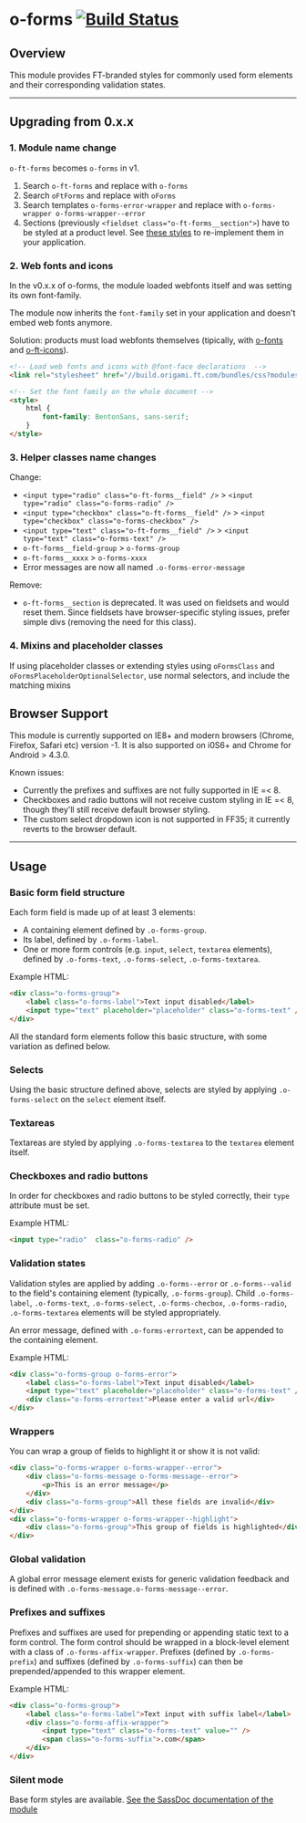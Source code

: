 # o-forms [![Build Status](https://travis-ci.org/Financial-Times/o-forms.png?branch=master)](https://travis-ci.org/Financial-Times/o-forms)

## Overview

This module provides FT-branded styles for commonly used form elements and their corresponding validation states.

----

## Upgrading from 0.x.x

### 1. Module name change

`o-ft-forms` becomes `o-forms` in v1.

1. Search `o-ft-forms` and replace with `o-forms`
2. Search `oFtForms` and replace with `oForms`
2. Search templates `o-forms-error-wrapper` and replace with `o-forms-wrapper o-forms-wrapper--error`
3. Sections (previously `<fieldset class="o-ft-forms__section">`) have to be styled at a product level. See [these styles](https://github.com/Financial-Times/o-forms/blob/e62a11f5947140f2fabccf1046e54e463adbd6ea/src/scss/fieldsets.scss) to re-implement them in your application.

### 2. Web fonts and icons

In the v0.x.x of o-forms, the module loaded webfonts itself and was setting its own font-family.

The module now inherits the `font-family` set in your application and doesn't embed web fonts anymore.

Solution: products must load webfonts themselves (tipically, with [o-fonts](https://github.com/Financial-Times/o-fonts) and [o-ft-icons](https://github.com/Financial-Times/o-ft-icons)).

```html
<!-- Load web fonts and icons with @font-face declarations  -->
<link rel="stylesheet" href="//build.origami.ft.com/bundles/css?modules=o-fonts@^1,o-ft-icons@^2.3.4" />

<!-- Set the font family on the whole document -->
<style>
	html {
		font-family: BentonSans, sans-serif;
	}
</style>
```

### 3. Helper classes name changes

Change:

- `<input type="radio" class="o-ft-forms__field" />` > `<input type="radio" class="o-forms-radio" />`
- `<input type="checkbox" class="o-ft-forms__field" />` > `<input type="checkbox" class="o-forms-checkbox" />`
- `<input type="text" class="o-ft-forms__field" />` > `<input type="text" class="o-forms-text" />`
- `o-ft-forms__field-group` > `o-forms-group`
- `o-ft-forms__xxxx` > `o-forms-xxxx`
- Error messages are now all named `.o-forms-error-message`

Remove:
- `o-ft-forms__section` is deprecated. It was used on fieldsets and would reset them. Since fieldsets have browser-specific styling issues, prefer simple divs (removing the need for this class).

### 4. Mixins and placeholder classes

If using placeholder classes or extending styles using `oFormsClass` and `oFormsPlaceholderOptionalSelector`, use normal selectors, and include the matching mixins


## Browser Support


This module is currently supported on IE8+ and modern browsers (Chrome, Firefox, Safari etc) version -1. It is also supported on i0S6+ and Chrome for Android > 4.3.0.

Known issues:

* Currently the prefixes and suffixes are not fully supported in IE =< 8.
* Checkboxes and radio buttons will not receive custom styling in IE =< 8, though they'll still receive default browser styling.
* The custom select dropdown icon is not supported in FF35; it currently reverts to the browser default.

---

## Usage

### Basic form field structure

Each form field is made up of at least 3 elements:

* A containing element defined by `.o-forms-group`.
* Its label, defined by `.o-forms-label`.
* One or more form controls (e.g. `input`, `select`, `textarea` elements), defined by `.o-forms-text`, `.o-forms-select`, `.o-forms-textarea`.

Example HTML:

```html
<div class="o-forms-group">
	<label class="o-forms-label">Text input disabled</label>
	<input type="text" placeholder="placeholder" class="o-forms-text" />
</div>
```

All the standard form elements follow this basic structure, with some variation as defined below.

### Selects

Using the basic structure defined above, selects are styled by applying `.o-forms-select` on the `select` element itself.
    
### Textareas

Textareas are styled by applying `.o-forms-textarea` to the `textarea` element itself.
    
### Checkboxes and radio buttons

In order for checkboxes and radio buttons to be styled correctly, their `type` attribute must be set.

Example HTML:

 ```html
 <input type="radio"  class="o-forms-radio" />
 ```

### Validation states

Validation styles are applied by adding `.o-forms--error` or `.o-forms--valid` to the field's containing element (typically, `.o-forms-group`). Child `.o-forms-label`, `.o-forms-text`, `.o-forms-select`, `.o-forms-checbox`, `.o-forms-radio`, `.o-forms-textarea` elements will be styled appropriately.

An error message, defined with `.o-forms-errortext`, can be appended to the containing element.

Example HTML:
```html
<div class="o-forms-group o-forms-error">
	<label class="o-forms-label">Text input disabled</label>
	<input type="text" placeholder="placeholder" class="o-forms-text" />
	<div class="o-forms-errortext">Please enter a valid url</div>
</div>
```

### Wrappers

You can wrap a group of fields to highlight it or show it is not valid:

```html
<div class="o-forms-wrapper o-forms-wrapper--error">
	<div class="o-forms-message o-forms-message--error">
 		<p>This is an error message</p>
	</div>
	<div class="o-forms-group">All these fields are invalid</div>
</div>
<div class="o-forms-wrapper o-forms-wrapper--highlight">
	<div class="o-forms-group">This group of fields is highlighted</div>
</div>
```

### Global validation

A global error message element exists for generic validation feedback and is defined with `.o-forms-message.o-forms-message--error`.

### Prefixes and suffixes

Prefixes and suffixes are used for prepending or appending static text to a form control. The form control should be wrapped in a block-level element with a class of `.o-forms-affix-wrapper`. Prefixes (defined by `.o-forms-prefix`) and suffixes (defined by `.o-forms-suffix`) can then be prepended/appended to this wrapper element.

Example HTML:

```html
<div class="o-forms-group">
	<label class="o-forms-label">Text input with suffix label</label>
	<div class="o-forms-affix-wrapper">
		<input type="text" class="o-forms-text" value="" />
		<span class="o-forms-suffix">.com</span>
	</div>
</div>
```

### Silent mode

Base form styles are available. [See the SassDoc documentation of the module](sassdoc.webservices.ft.com/v1/sassdoc/o-forms)
